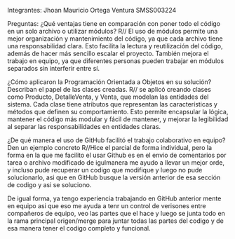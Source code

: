 Integrantes: Jhoan Mauricio Ortega Ventura SMSS003224

Preguntas:
¿Qué ventajas tiene en comparación con poner todo el código en
un solo archivo o utilizar módulos?
R// El uso de módulos permite una mejor organización y mantenimiento del código, ya que cada archivo tiene una responsabilidad clara. Esto facilita la lectura y reutilización del código, además de hacer más sencillo escalar el proyecto. También mejora el trabajo en equipo, ya que diferentes personas pueden trabajar en módulos separados sin interferir entre sí.

¿Cómo aplicaron la Programación Orientada a Objetos en su
solución? Describan el papel de las clases creadas.
R// se aplicó creando clases como Producto, DetalleVenta, y Venta, que modelan las entidades del sistema. Cada clase tiene atributos que representan las características y métodos que definen su comportamiento. Esto permite encapsular la lógica, mantener el código más modular y fácil de mantener, y mejorar la legibilidad al separar las responsabilidades en entidades claras.

¿De qué manera el uso de GitHub facilitó el trabajo colaborativo
en equipo? Den un ejemplo concreto 
R//Hice el parcial de forma individual, pero la forma en la que me facilito el usar Github es en el envio de comentarios por tarea o archivo modificado de igulmanera me ayudo a llevar un mejor orde, y incluso pude recuperar un codigo que modifique y luego no pude solucionarlo, asi que en GitHub busque la versión anterior de esa sección de codigo y asi se soluciono.

De igual forma, ya tengo experiencia trabajando en GitHub anterior mente en equipo asi que eso me ayuda a tenr un control de verisones entre compañeros de equipo, veo las partes que el hace y luego se junta todo en la rama principal origen/merge para juntar todas las partes del codigo y de esa manera tener el codigo completo y funcional.

